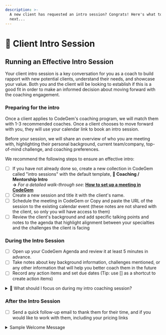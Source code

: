 ```yaml
---
description: >-
  A new client has requested an intro session? Congrats! Here's what to do
  next...
---
```


# 🤝 Client Intro Session

## Running an Effective Intro Session&#x20;

Your client intro session is a key conversation for you as a coach to build rapport with new potential clients, understand their needs, and showcase your value. Both you and the client will be looking to establish if this is a good fit in order to make an informed decision about moving forward with the coaching engagement.

### Preparing for the intro

Once a client applies to CodeGem's coaching program, we will match them with 1-3 recommended coaches. Once a client chooses to move forward with you, they will use your calendar link to book an intro session.

Before your session, we will share an overview of who you are meeting with, highlighting their personal background, current team/company, top-of-mind challenge, and coaching preferences.&#x20;

We recommend the following steps to ensure an effective intro:

* [ ] If you have not already done so, create a new collection in CodeGem called "intro sessions" with the default template, **💼 Coaching / Mentorship Intro**\
  **->** _For a detailed walk-through see:_ [**How to set up a meeting in CodeGem**](https://app.gitbook.com/o/0MrT9izX1EueK2ueiZyl/s/aRpCnHYleMn4ayiIvSeD/\~/changes/23/codegem-docs/meetings-tool#how-do-i-create-and-or-schedule-a-meeting-in-codegem)
* [ ] Create a new session and title it with the client's name.
* [ ] Schedule the meeting in CodeGem or Copy and paste the URL of the session to the existing calendar event (these notes are not shared with the client, so only you will have access to them)
* [ ] Review the client's background and add specific talking points and notes to the agenda that highlight alignment between your specialties and the challenges the client is facing

### During the Intro Session

* [ ] Open up your CodeGem Agenda and review it at least 5 minutes in advance.
* [ ] Take notes about key background information, challenges mentioned, or any other information that will help you better coach them in the future
* [ ] Record any action items and set due dates (Tip: use \[] as a shortcut to create action items)

<details>

<summary>📅  What should I focus on during my intro coaching session?</summary>

1. **Building Rapport:** The introductory session allows the coach to establish a rapport and build a relationship with the client. It provides an opportunity for both parties to get to know each other, ensuring there is a good fit between the coach and client in terms of communication style, personality, and coaching approach. Building rapport is crucial for fostering trust and creating a safe space for the client to open up and engage in the coaching process.
2. **Assessing Client's Needs:** The free intro session allows the coach to gain a deeper understanding of the client's needs, goals, and challenges. Through active listening and asking probing questions, the coach can gather relevant information to assess whether they have the expertise and resources to effectively support the client. It helps the coach determine if they are the right fit for the client and if they can provide value in addressing the client's specific coaching requirements.
3. **Clarifying Expectations:** The introductory session provides an opportunity to clarify the client's expectations and ensure alignment between the client's goals and the coach's capabilities. It allows the coach to communicate their coaching approach, methodologies, and the potential outcomes the client can expect. By setting clear expectations upfront, both the coach and client can avoid misunderstandings and ensure a smooth coaching journey.
4. **Showcasing Value:** The introductory session allows the coach to showcase their expertise and demonstrate the value they can provide to the client. By sharing relevant success stories, testimonials, or case studies, the coach can illustrate their track record of helping clients achieve their goals. It helps the client gain confidence in the coach's ability to support their growth and development.
5. **Establishing a Connection:** The free intro session provides an opportunity for the coach and client to connect on a personal level. It allows the client to assess the coach's demeanor, communication style, and level of empathy. Similarly, the coach can gauge the client's openness, commitment, and willingness to engage in the coaching process. This connection is vital for building trust and ensuring a strong coaching relationship moving forward.
6. **Decision Making:** The introductory session serves as a platform for the client to make an informed decision about whether they want to proceed with the coaching engagement. It allows the client to evaluate the coach's expertise, approach, and compatibility with their needs. Similarly, the coach can also assess if the client is a good fit for their coaching style and if they can effectively support the client in achieving their goals.

</details>

### After the Intro Session

* [ ] Send a quick follow-up email to thank them for their time, and if you would like to work with them, including your pricing links

<details>

<summary>Sample Welcome Message</summary>

**Subject: 💎 Looking forward to working with you**

Hey \[Client's Name]!

I'm very excited about the possibility of working with you as your coach! Our intro session was fantastic, and I was truly impressed by your aspirations and determination. I genuinely believe I can provide the guidance and support you need to achieve your goals.

To get started, I've put together some pricing options for my coaching services. You can find all the details in this pricing guide: \[Insert Link to Pricing Guide]. Take a look, and if you have any questions, feel free to reach out. I'm here to help!

I can't wait to begin this transformative journey together. My coaching approach focuses on empowering individuals like you to unlock their full potential, overcome challenges, and create meaningful change. With my guidance and your commitment, we'll create a roadmap to your success.

If you're ready to dive in, let me know your preferred start date, and we'll schedule our first official coaching session. I'm thrilled to work with you and be a part of your growth and achievements.

Looking forward to making great things happen together!

Warm regards,

\[Name]

</details>
